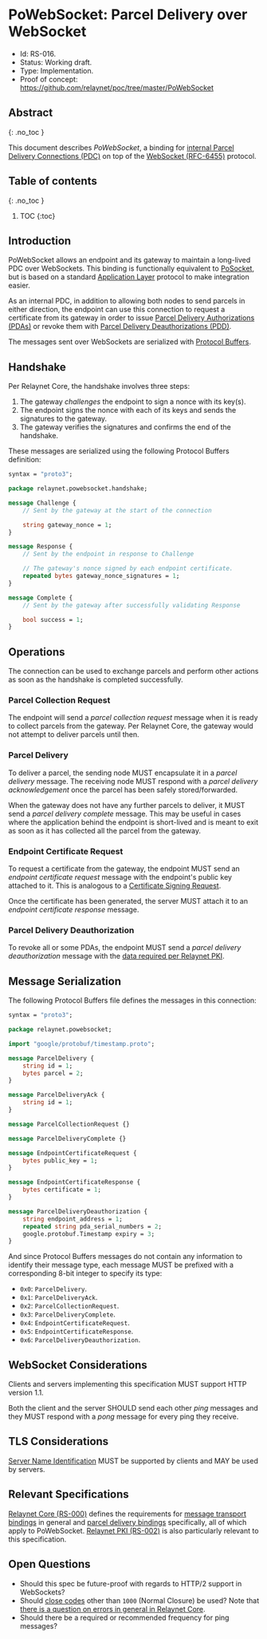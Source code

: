 # PoWebSocket: Parcel Delivery over WebSocket

- Id: RS-016.
- Status: Working draft.
- Type: Implementation.
- Proof of concept: https://github.com/relaynet/poc/tree/master/PoWebSocket

## Abstract
{: .no_toc }

This document describes _PoWebSocket_, a binding for [internal Parcel Delivery Connections (PDC)](rs000-core.md#internal-pdc) on top of the [WebSocket (RFC-6455)](https://tools.ietf.org/html/rfc6455) protocol.

## Table of contents
{: .no_toc }

1. TOC
{:toc}

## Introduction

PoWebSocket allows an endpoint and its gateway to maintain a long-lived PDC over WebSockets. This binding is functionally equivalent to [PoSocket](rs005-posocket.md), but is based on a standard [Application Layer](https://en.wikipedia.org/wiki/Application_layer) protocol to make integration easier.

As an internal PDC, in addition to allowing both nodes to send parcels in either direction, the endpoint can use this connection to request a certificate from its gateway in order to issue [Parcel Delivery Authorizations (PDAs)](rs002-pki.md#parcel-delivery-authorization-pda) or revoke them with [Parcel Delivery Deauthorizations (PDD)](rs002-pki.md#parcel-delivery-deauthorization-pdd).

The messages sent over WebSockets are serialized with [Protocol Buffers](https://developers.google.com/protocol-buffers/).

## Handshake

Per Relaynet Core, the handshake involves three steps:

1. The gateway _challenges_ the endpoint to sign a nonce with its key(s).
1. The endpoint signs the nonce with each of its keys and sends the signatures to the gateway.
1. The gateway verifies the signatures and confirms the end of the handshake.

These messages are serialized using the following Protocol Buffers definition:

```proto
syntax = "proto3";

package relaynet.powebsocket.handshake;

message Challenge {
    // Sent by the gateway at the start of the connection

    string gateway_nonce = 1;
}

message Response {
    // Sent by the endpoint in response to Challenge

    // The gateway's nonce signed by each endpoint certificate.
    repeated bytes gateway_nonce_signatures = 1;
}

message Complete {
    // Sent by the gateway after successfully validating Response

    bool success = 1;
}
```

## Operations

The connection can be used to exchange parcels and perform other actions as soon as the handshake is completed successfully.

### Parcel Collection Request

The endpoint will send a _parcel collection request_ message when it is ready to collect parcels from the gateway. Per Relaynet Core, the gateway would not attempt to deliver parcels until then.

### Parcel Delivery

To deliver a parcel, the sending node MUST encapsulate it in a _parcel delivery_ message. The receiving node MUST respond with a _parcel delivery acknowledgement_ once the parcel has been safely stored/forwarded.

When the gateway does not have any further parcels to deliver, it MUST send a _parcel delivery complete_ message. This may be useful in cases where the application behind the endpoint is short-lived and is meant to exit as soon as it has collected all the parcel from the gateway.

### Endpoint Certificate Request

To request a certificate from the gateway, the endpoint MUST send an _endpoint certificate request_ message with the endpoint's public key attached to it. This is analogous to a [Certificate Signing Request](https://en.wikipedia.org/wiki/Certificate_signing_request).

Once the certificate has been generated, the server MUST attach it to an _endpoint certificate response_ message.

### Parcel Delivery Deauthorization

To revoke all or some PDAs, the endpoint MUST send a _parcel delivery deauthorization_ message with the [data required per Relaynet PKI](rs002-pki.md#parcel-delivery-deauthorization-pdd).

## Message Serialization

The following Protocol Buffers file defines the messages in this connection:

```proto
syntax = "proto3";

package relaynet.powebsocket;

import "google/protobuf/timestamp.proto";

message ParcelDelivery {
    string id = 1;
    bytes parcel = 2;
}

message ParcelDeliveryAck {
    string id = 1;
}

message ParcelCollectionRequest {}

message ParcelDeliveryComplete {}

message EndpointCertificateRequest {
    bytes public_key = 1;
}

message EndpointCertificateResponse {
    bytes certificate = 1;
}

message ParcelDeliveryDeauthorization {
    string endpoint_address = 1;
    repeated string pda_serial_numbers = 2;
    google.protobuf.Timestamp expiry = 3;
}
```

And since Protocol Buffers messages do not contain any information to identify their message type, each message MUST be prefixed with a corresponding 8-bit integer to specify its type:

- `0x0`: `ParcelDelivery`.
- `0x1`: `ParcelDeliveryAck`.
- `0x2`: `ParcelCollectionRequest`.
- `0x3`: `ParcelDeliveryComplete`.
- `0x4`: `EndpointCertificateRequest`.
- `0x5`: `EndpointCertificateResponse`.
- `0x6`: `ParcelDeliveryDeauthorization`.

## WebSocket Considerations

Clients and servers implementing this specification MUST support HTTP version 1.1.

Both the client and the server SHOULD send each other _ping_ messages and they MUST respond with a _pong_ message for every ping they receive.

## TLS Considerations

[Server Name Identification](https://en.wikipedia.org/wiki/Server_Name_Indication) MUST be supported by clients and MAY be used by servers.

## Relevant Specifications

[Relaynet Core (RS-000)](rs000-core.md) defines the requirements for [message transport bindings](rs000-core.md#message-transport-bindings) in general and [parcel delivery bindings](rs000-core.md#parcel-delivery-binding) specifically, all of which apply to PoWebSocket. [Relaynet PKI (RS-002)](rs002-pki.md) is also particularly relevant to this specification.

## Open Questions

- Should this spec be future-proof with regards to HTTP/2 support in WebSockets?
- Should [close codes](https://www.iana.org/assignments/websocket/websocket.xml#close-code-number) other than `1000` (Normal Closure) be used? Note that [there is a question on errors in general in Relaynet Core](rs000-core.md#open-questions).
- Should there be a required or recommended frequency for ping messages?
